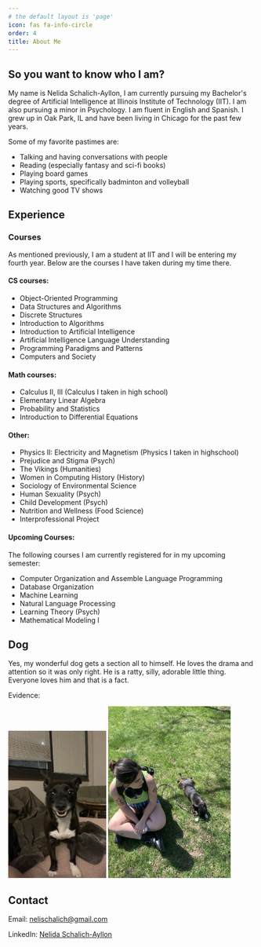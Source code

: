 ```yaml
---
# the default layout is 'page'
icon: fas fa-info-circle
order: 4
title: About Me
---
```


## So you want to know who I am?

My name is Nelida Schalich-Ayllon, I am currently pursuing my Bachelor's degree of Artificial Intelligence at Illinois Institute of Technology (IIT). I am also pursuing a minor in Psychology. I am fluent in English and Spanish. I grew up in Oak Park, IL and have been living in Chicago for the past few years. 

Some of my favorite pastimes are:

* Talking and having conversations with people
* Reading (especially fantasy and sci-fi books)
* Playing board games
* Playing sports, specifically badminton and volleyball
* Watching good TV shows

## Experience

### Courses

As mentioned previously, I am a student at IIT and I will be entering my fourth year. Below are the courses I have taken during my time there.

#### CS courses:
* Object-Oriented Programming
* Data Structures and Algorithms
* Discrete Structures
* Introduction to Algorithms
* Introduction to Artificial Intelligence
* Artificial Intelligence Language Understanding
* Programming Paradigms and Patterns
* Computers and Society

#### Math courses:
* Calculus II, III (Calculus I taken in high school)
* Elementary Linear Algebra
* Probability and Statistics
* Introduction to Differential Equations

#### Other:
* Physics II: Electricity and Magnetism (Physics I taken in highschool)
* Prejudice and Stigma (Psych)
* The Vikings (Humanities)
* Women in Computing History (History)
* Sociology of Environmental Science 
* Human Sexuality (Psych)
* Child Development (Psych)
* Nutrition and Wellness (Food Science)
* Interprofessional Project

#### Upcoming Courses:
The following courses I am currently registered for in my upcoming semester:

* Computer Organization and Assemble Language Programming
* Database Organization
* Machine Learning
* Natural Language Processing
* Learning Theory (Psych)
* Mathematical Modeling I


## Dog

Yes, my wonderful dog gets a section all to himself. He loves the drama and attention so it was only right. He is a ratty, silly, adorable little thing. Everyone loves him and that is a fact.

Evidence:

[<img src="https://raw.githubusercontent.com/nelischalich/nelischalich.github.io/main/assets/images/IMG-8490.JPG"  width="200" height="300" />](https://raw.githubusercontent.com/nelischalich/nelischalich.github.io/main/assets/images/IMG-8490.JPG "The dog himself")
[<img src="https://raw.githubusercontent.com/nelischalich/nelischalich.github.io/main/assets/images/IMG-0763.jpg"  width="250" height="350" />](https://raw.githubusercontent.com/nelischalich/nelischalich.github.io/main/assets/images/IMG-0763.jpg "The dog himself")

## Contact

Email: nelischalich@gmail.com

LinkedIn: [Nelida Schalich-Ayllon](https://www.linkedin.com/in/nelida-schalich-ayllon-7533421b7?lipi=urn%3Ali%3Apage%3Ad_flagship3_profile_view_base_contact_details%3BRuSm%2BAilSN62bXitR3UTOA%3D%3D)